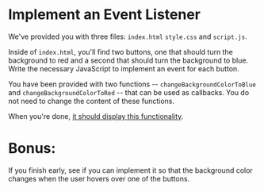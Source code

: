 # Implement an Event Listener

We've provided you with three files: `index.html` `style.css` and `script.js`.

Inside of `index.html`, you'll find two buttons, one that should turn the background to red and a second that should turn the background to blue. Write the necessary JavaScript to implement an event for each button.

You have been provided with two functions -- `changeBackgroundColorToBlue` and `changeBackgroundColorToRed` -- that can be used as callbacks. You do not need to change the content of these functions.  

When you're done, [it should display this functionality](https://git.generalassemb.ly/pages/ga-wdi-exercises/event-listener-practice/).

# Bonus:

If you finish early, see if you can implement it so that the background color changes when the user hovers over one of the buttons.
